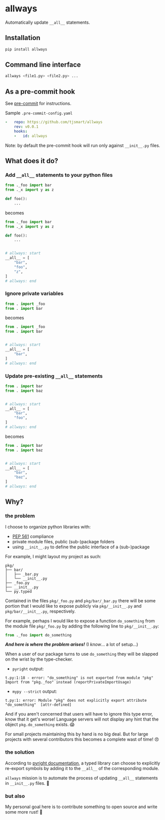 allways
======================

Automatically update `__all__` statements.

## Installation

```bash
pip install allways
```


## Command line interface

```bash
allways <file1.py> <file2.py> ...
```

## As a pre-commit hook

See [pre-commit](https://github.com/pre-commit/pre-commit) for instructions.

Sample `.pre-commit-config.yaml`

```yaml
-   repo: https://github.com/tjsmart/allways
    rev: v0.0.1
    hooks:
    -   id: allways
```

Note: by default the pre-commit hook will run only against `__init__.py` files.

## What does it do?

### Add `__all__` statements to your python files

```python
from ._foo import bar
from ._x import y as z

def foo():
    ...
```

becomes

```python
from ._foo import bar
from ._x import y as z

def foo():
    ...


# allways: start
__all__ = [
    "bar",
    "foo",
    "z",
]
# allways: end
```

### Ignore private variables

```python
from . import _foo
from . import bar
```

becomes

```python
from . import _foo
from . import bar


# allways: start
__all__ = [
    "bar",
]
# allways: end
```

### Update pre-existing `__all__` statements

```python
from . import bar
from . import baz


# allways: start
__all__ = [
    "bar",
    "foo",
]
# allways: end
```

becomes

```python
from . import bar
from . import baz


# allways: start
__all__ = [
    "bar",
    "baz",
]
# allways: end
```

## Why?

### the problem

I choose to organize python libraries with:
- [PEP 561](https://peps.python.org/pep-0561/#packaging-type-information) compliance
- private module files, public (sub-)package  folders
- using `__init__.py` to define the public interface of a (sub-)package

For example, I might layout my project as such:
```
pkg/
├── bar/
│   ├── _bar.py
│   └── __init__.py
├── _foo.py
├── __init__.py
└── py.typed
```

Contained in the files `pkg/_foo.py` and `pkg/bar/_bar.py` there will be some portion that I would like to expose publicly via `pkg/__init__.py` and `pkg/bar/__init__.py`, respectively.

For example, perhaps I would like to expose a function `do_something` from the module file `pkg/_foo.py` by adding the following line to `pkg/__init__.py`:
```python
from ._foo import do_something
```

***And here is where the problem arises!*** (I *know*... a lot of setup...)

When a user of our package turns to use `do_something` they will be slapped on the wrist by the type-checker.

- `pyright` output:
```
t.py:1:18 - error: "do_something" is not exported from module "pkg"
Import from "pkg._foo" instead (reportPrivateImportUsage)
```

- `mypy --strict` output:
```
t.py:1: error: Module "pkg" does not explicitly export attribute "do_something"  [attr-defined] 
```

And if you aren't concerned that users will have to ignore this type error, know that it get's worse! Language servers will not display any hint that the object `pkg.do_something` exists. 😱

For small projects maintaining this by hand is no big deal. But for large projects with several contributors this becomes a complete wast of time! 😠


### the solution

According to [pyright documentation](https://github.com/microsoft/pyright/blob/main/docs/typed-libraries.md#library-interface), a typed library can choose to explicitly re-export symbols by adding it to the `__all__` of the corresponding module.

`allways` mission is to automate the process of updating `__all__` statements in `__init__.py` files. 🤗

### but also

My personal goal here is to contribute something to open source and write some more rust! 🦀